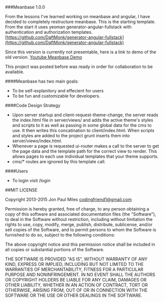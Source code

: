 ###Meanbase 1.0.0

From the lessons I've learned working on meanbase and angular, I have decided to completely restructure meanbase. This is the starting template. From the start it uses yeoman generator-angular-fullstack with authentication and authorization templates.
[https://github.com/DaftMonk/generator-angular-fullstack](https://github.com/DaftMonk/generator-angular-fullstack)

Since this version is currently not presentable, here is a link to demo of the old version.
[Youtube Meanbase Demo](http://youtu.be/tteztXru4eA)

This project was posted before was ready in order for collaboration to be available.

####Meanbase has two main goals:
- To be self-explanitory and effecient for users
- To be fun and customizable for developers. 

####Code Design Strategy
- Upon server startup and client-request-theme-change, the server reads the index.html file in server/views/ and adds the active theme's styles and scripts to it as well as passing in some global data for the cms to use. It then writes this concatination to client/index.html. When scripts and styles are added to the project grunt inserts them into server/views/index.html.
- Whenever a page is requested ui-router makes a call to the server to get the page data and the template path for the correct view to render. This allows pages to each use individual templates that your theme supports.
- cms/* routes are ignored by this template call.

####Users
- To login visit /login


##MIT LICENSE

Copyright 2013-2015 Jon Paul Miles codingfriend1@gmail.com

Permission is hereby granted, free of charge, to any person obtaining a copy of this software and associated documentation files (the "Software"), to deal in the Software without restriction, including without limitation the rights to use, copy, modify, merge, publish, distribute, sublicense, and/or sell copies of the Software, and to permit persons to whom the Software is furnished to do so, subject to the following conditions:

The above copyright notice and this permission notice shall be included in all copies or substantial portions of the Software.

THE SOFTWARE IS PROVIDED "AS IS", WITHOUT WARRANTY OF ANY KIND, EXPRESS OR IMPLIED, INCLUDING BUT NOT LIMITED TO THE WARRANTIES OF MERCHANTABILITY, FITNESS FOR A PARTICULAR PURPOSE AND NONINFRINGEMENT. IN NO EVENT SHALL THE AUTHORS OR COPYRIGHT HOLDERS BE LIABLE FOR ANY CLAIM, DAMAGES OR OTHER LIABILITY, WHETHER IN AN ACTION OF CONTRACT, TORT OR OTHERWISE, ARISING FROM, OUT OF OR IN CONNECTION WITH THE SOFTWARE OR THE USE OR OTHER DEALINGS IN THE SOFTWARE.

